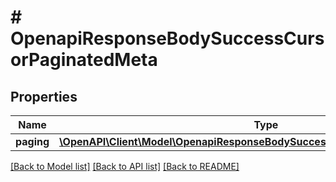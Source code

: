 # # OpenapiResponseBodySuccessCursorPaginatedMeta

## Properties

Name | Type | Description | Notes
------------ | ------------- | ------------- | -------------
**paging** | [**\OpenAPI\Client\Model\OpenapiResponseBodySuccessCursorPaginatedMetaPaging**](OpenapiResponseBodySuccessCursorPaginatedMetaPaging.md) |  | [optional]

[[Back to Model list]](../../README.md#models) [[Back to API list]](../../README.md#endpoints) [[Back to README]](../../README.md)
